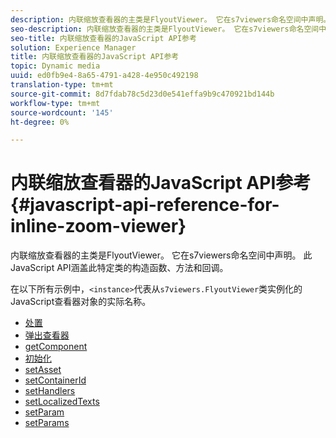 ```yaml
---
description: 内联缩放查看器的主类是FlyoutViewer。 它在s7viewers命名空间中声明。 此JavaScript API涵盖此特定类的构造函数、方法和回调。
seo-description: 内联缩放查看器的主类是FlyoutViewer。 它在s7viewers命名空间中声明。 此JavaScript API涵盖此特定类的构造函数、方法和回调。
seo-title: 内联缩放查看器的JavaScript API参考
solution: Experience Manager
title: 内联缩放查看器的JavaScript API参考
topic: Dynamic media
uuid: ed0fb9e4-8a65-4791-a428-4e950c492198
translation-type: tm+mt
source-git-commit: 8d7fdab78c5d23d0e541effa9b9c470921bd144b
workflow-type: tm+mt
source-wordcount: '145'
ht-degree: 0%

---
```



# 内联缩放查看器的JavaScript API参考{#javascript-api-reference-for-inline-zoom-viewer}

内联缩放查看器的主类是FlyoutViewer。 它在s7viewers命名空间中声明。 此JavaScript API涵盖此特定类的构造函数、方法和回调。

在以下所有示例中，`<instance>`代表从`s7viewers.FlyoutViewer`类实例化的JavaScript查看器对象的实际名称。

* [处置](r-html5-inlinezoom-viewer-javascriptapiref-dispose.md)
* [弹出查看器](r-html5-inlinezoom-viewer-javascriptapiref-inlinezoomviewer.md)
* [getComponent](r-html5-inlinezoom-viewer-javascriptapiref-getcomponent.md)
* [初始化](r-html5-inlinezoom-viewer-javascriptapiref-init.md)
* [setAsset](r-html5-inlinezoom-viewer-javascriptapiref-setasset.md)
* [setContainerId](r-html5-inlinezoom-viewer-javascriptapiref-.setcontainerid.md)
* [setHandlers](r-html5-inlinezoom-viewer-javascriptapiref-sethandlers.md)
* [setLocalizedTexts](r-html5-inlinezoom-viewer-javascriptapiref-setlocalizedtexts.md)
* [setParam](r-html5-inlinezoom-viewer-javascriptapiref-setparam.md)
* [setParams](r-html5-inlinezoom-viewer-javascriptapiref-setparams.md)
